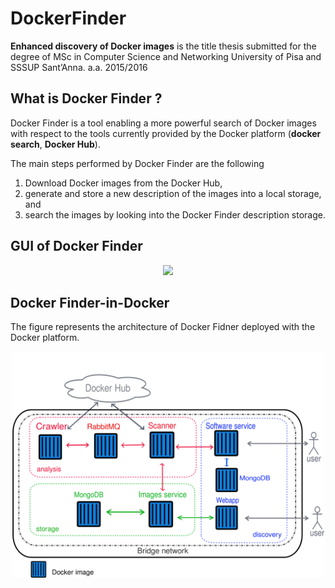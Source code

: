 

# DockerFinder

<!-- START doctoc generated TOC please keep comment here to allow auto update -->
<!-- DON'T EDIT THIS SECTION, INSTEAD RE-RUN doctoc TO UPDATE 
**Table of Contents**  *generated with [DocToc](https://github.com/thlorenz/doctoc)*

- [Thesis](#What is Docker Finder ?)
  - [regex](#regex)
- [PyFinder](#pyfinder)
- [ServerApi](#serverapi)

<!-- END doctoc generated TOC please keep comment here to allow auto update -->
**Enhanced discovery of Docker
images**  is the title thesis submitted for the degree of
MSc in Computer Science and Networking
University of Pisa and SSSUP Sant’Anna. a.a. 2015/2016


## What is Docker Finder ?
Docker Finder is a tool enabling a more powerful search of Docker images with
respect to the tools currently provided by the Docker platform (**docker search**, **Docker Hub**).

The main steps performed by Docker Finder are the following

1. Download Docker images from the Docker Hub,
2. generate and store a new description of the images into a local storage,
and
3. search the images by looking into the Docker Finder description storage.

## GUI of Docker Finder
<div style="text-align:center">
<img src="./docs/df_gif-gif" width="500">
</div>

## Docker Finder-in-Docker
The figure represents the architecture of Docker Fidner deployed with the Docker platform.

<div style="text-align:center">
<img src="./docs/architecture_docker.png" width="500">
</div>
 
